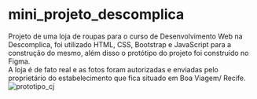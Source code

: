 # mini_projeto_descomplica
Projeto de uma loja de roupas para o curso de Desenvolvimento Web na Descomplica, foi utilizado HTML, CSS, Bootstrap e JavaScript para a construção do mesmo, além disso o protótipo do projeto foi construído no Figma.    
A loja é de fato real e as fotos foram autorizadas e enviadas pelo proprietário do estabelecimento que fica situado em Boa Viagem/ Recife.
<br/>
![prototipo_cj](https://github.com/rayanereissler/mini_projeto_descomplica/assets/94932481/3c2184a1-28e3-4bb3-86b2-71408bc2ac41)
  
